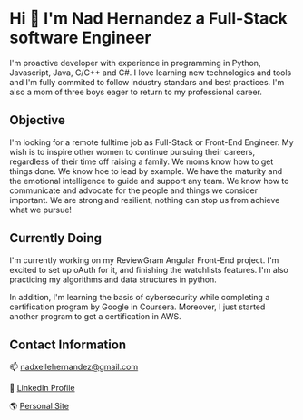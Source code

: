 # Hi 👋 I'm Nad Hernandez a Full-Stack software Engineer

I'm proactive developer with experience in programming in Python, Javascript, Java, C/C++ and C#. I love learning new technologies and tools and I'm fully commited to follow industry standars and best practices. I'm also a mom of three boys eager to return to my professional career.

## Objective

I'm looking for a remote fulltime job as Full-Stack or Front-End Engineer. My wish is to inspire other women to continue pursuing their careers, regardless of their time off raising a family. We moms know how to get things done. We know hoe to lead by example. We have the maturity and the emotional intelligence to guide and support any team. We know how to communicate and advocate for the people and things we consider important. We are strong and resilient, nothing can stop us from achieve what we pursue!

## Currently Doing
I'm currently working on my ReviewGram Angular Front-End project. I'm excited to set up oAuth for it, and finishing the watchlists features. I'm also practicing my algorithms and data structures in python. 

In addition, I'm learning the basis of cybersecurity while completing a certification program by Google in Coursera. Moreover, I just started another program to get a certification in AWS.

## Contact Information

📫 nadxellehernandez@gmail.com

👥 [LinkedIn Profile](https://www.linkedin.com/in/nadxelle-hernandez/)

🌎 [Personal Site](https://nadxellehernandez.github.io/)

<!--
**nadxelleHernandez/nadxelleHernandez** is a ✨ _special_ ✨ repository because its `README.md` (this file) appears on your GitHub profile.

Here are some ideas to get you started:

- 🔭 I’m currently working on ...
- 🌱 I’m currently learning ...
- 👯 I’m looking to collaborate on ...
- 🤔 I’m looking for help with ...
- 💬 Ask me about ...
- 📫 How to reach me: ...
- 😄 Pronouns: ...
- ⚡ Fun fact: ...
-->
